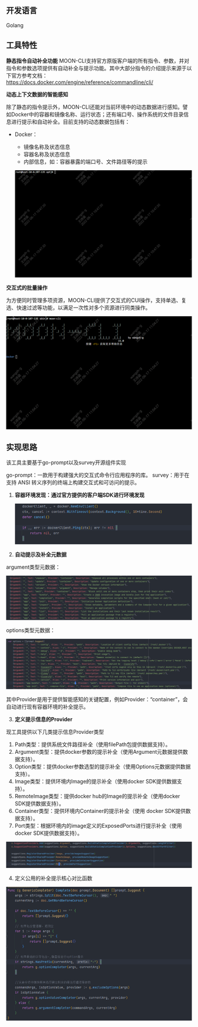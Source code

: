 ## 开发语言

Golang

## 工具特性

**静态指令自动补全功能**
MOON-CLI支持官方原版客户端的所有指令、参数，并对指令和参数选项提供有自动补全与提示功能。其中大部分指令的介绍提示来源于以下官方参考文档：https://docs.docker.com/engine/reference/commandline/cli/

**动态上下文数据的智能感知**

除了静态的指令提示外，MOON-CLI还能对当前环境中的动态数据进行感知。譬如Docker中的容器和镜像名称、运行状态；还有端口号、操作系统的文件目录信息进行提示和自动补全。目前支持的动态数据包括有：

- Docker：

  - 镜像名称及状态信息
  - 容器名称及状态信息
  - 内部信息，如：容器暴露的端口号、文件路径等的提示

  ![GIF提示](assets/GIF%E6%8F%90%E7%A4%BA.gif)

**交互式的批量操作**

为方便同时管理多项资源，MOON-CLI提供了交互式的CUI操作，支持单选、复选、快速过滤等功能，以满足一次性对多个资源进行同类操作。

![x-batch](assets/x-batch.gif)

## 实现思路

该工具主要基于go-prompt以及survey开源组件实现

go-prompt：一款用于构建强大的交互式命令行应用程序的库。
survey：用于在支持 ANSI 转义序列的终端上构建交互式和可访问的提示。

1. **容器环境发现：通过官方提供的客户端SDK进行环境发现**

   ![image-20220620094807955](assets/image-20220620094807955.png)

2. **自动提示及补全元数据**

argument类型元数据：

![image-20220620102259842](assets/image-20220620102259842.png)

options类型元数据：

![image-20220620110048400](assets/image-20220620110048400.png)

其中Provider是用于提供智能感知的关键配置，例如Provider：“container”，会自动进行现有容器环境的补全提示。

3. **定义提示信息的Provider**

现工具提供以下几类提示信息Provider类型

1. Path类型：提供系统文件路径补全（使用filePath包提供数据支持）。
2. Argument类型：提供docker参数的提示补全（使用Argument元数据提供数据支持）。
3. Option类型：提供docker参数选型的提示补全（使用Options元数据提供数据支持）。
4. Image类型：提供环境内Image的提示补全（使用docker SDK提供数据支持）。
5. RemoteImage类型：提供docker hub的Image的提示补全（使用docker SDK提供数据支持）。
6. Container类型：提供环境内Container的提示补全（使用 docker SDK提供数据支持）。
7. Port类型：根据环境内的image定义的ExposedPorts进行提示补全（使用 docker SDK提供数据支持）。

![image-20220620111808319](assets/image-20220620111808319.png)

4. 定义公用的补全提示核心对比函数

![image-20220620112045794](assets/image-20220620112045794.png)